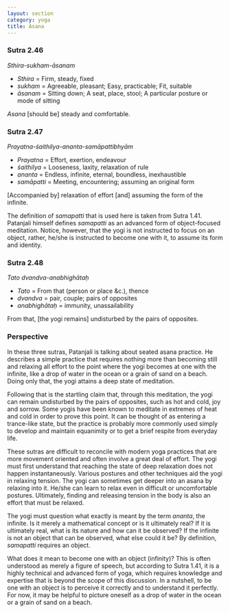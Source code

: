 ```yaml
---
layout: section
category: yoga
title: Asana 
---
```

### Sutra 2.46
*Sthira-sukham-āsanam*
- *Sthira* = Firm, steady, fixed
- *sukham* = Agreeable, pleasant; Easy, practicable; Fit, suitable
- *āsanam* = Sitting down; A seat, place, stool; A particular posture or mode of sitting

*Asana* [should be] steady and comfortable.

### Sutra 2.47
*Prayatna-śaithilya-ananta-samāpattibhyām*
- *Prayatna* = Effort, exertion, endeavour
- *śaithilya* = Looseness, laxity, relaxation of rule
- *ananta* = Endless, infinite, eternal, boundless, inexhaustible
- *samāpatti* = Meeting, encountering; assuming an original form

[Accompanied by] relaxation of effort [and] assuming the form of the infinite.

The definition of *samapatti* that is used here is taken from Sutra 1.41. Patanjali himself defines *samapatti* as an advanced form of object-focused meditation.  Notice, however, that the yogi is not instructed to focus on an object, rather, he/she is instructed to become one with it, to assume its form and identity. 

### Sutra 2.48
*Tato dvandva-anabhighātaḥ*
- *Tato* = From that (person or place &c.), thence
- *dvandva* = pair, couple; pairs of opposites
- *anabhighātaḥ* = immunity, unassailability

From that, [the yogi remains] undisturbed by the pairs of opposites.

### Perspective
In these three sutras, Patanjali is talking about seated asana practice. He describes a simple practice that requires nothing more than becoming still and relaxing all effort to the point where the yogi becomes at one with the infinite, like a drop of water in the ocean or a grain of sand on a beach. Doing only that, the yogi attains a deep state of meditation. 

Following that is the startling claim that, through this meditation, the yogi can remain undisturbed by the pairs of opposites, such as hot and cold, joy and sorrow. Some yogis have been known to meditate in extremes of heat and cold in order to prove this point. It can be thought of as entering a trance-like state, but the practice is probably more commonly used simply to develop and maintain equanimity or to get a brief respite from everyday life. 

These sutras are difficult to reconcile with modern yoga practices that are more movement oriented and often involve a great deal of effort. The yogi must first understand that reaching the state of deep relaxation does not happen instantaneously. Various postures and other techniques aid the yogi in relaxing tension. The yogi can sometimes get deeper into an asana by relaxing into it. He/she can learn to relax even in difficult or uncomfortable postures. Ultimately, finding and releasing tension in the body is also an effort that must be relaxed.

The yogi must question what exactly is meant by the term *ananta*, the infinite. Is it merely a mathematical concept or is it ultimately real? If it is ultimately real, what is its nature and how can it be observed? If the infinite is not an object that can be observed, what else could it be? By definition, *samapatti* requires an object.

What does it mean to become one with an object (infinity)? This is often understood as merely a figure of speech, but according to Sutra 1.41, it is a highly technical and advanced form of yoga, which requires knowledge and expertise that is beyond the scope of this discussion. In a nutshell, to be one with an object is to perceive it correctly and to understand it perfectly. For now, it may be helpful to picture oneself as a drop of water in the ocean or a grain of sand on a beach.